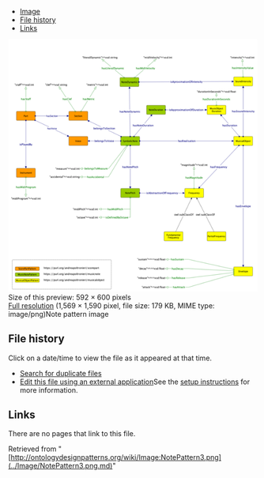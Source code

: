 * [Image](../Image/NotePattern3.png.md#file)
* [File history](../Image/NotePattern3.png.md#filehistory)
* [Links](../Image/NotePattern3.png.md#filelinks)

[![Image:NotePattern3.png](../images/thumb/3/3e/NotePattern3.png/592px-NotePattern3.png)](../../images/3/3e/NotePattern3.png)  
Size of this preview: 592 × 600 pixels  
[Full resolution](../../images/3/3e/NotePattern3.png)‎ (1,569 × 1,590 pixel, file size: 179 KB, MIME type: image/png)Note pattern image




## File history

Click on a date/time to view the file as it appeared at that time.



  
* [Search for duplicate files](http://ontologydesignpatterns.org/wiki/Special:FileDuplicateSearch/NotePattern3.png "Special:FileDuplicateSearch/NotePattern3.png")
* [Edit this file using an external application](http://ontologydesignpatterns.org/wiki/index.php?title=Image:NotePattern3.png&action=edit&externaledit=true&mode=file "Image:NotePattern3.png")See the [setup instructions](http://www.mediawiki.org/wiki/Manual:External_editors "http://www.mediawiki.org/wiki/Manual:External_editors") for more information.

## Links



There are no pages that link to this file.




Retrieved from "[http://ontologydesignpatterns.org/wiki/Image:NotePattern3.png](../Image/NotePattern3.png.md)"